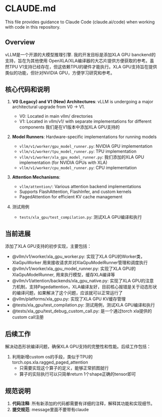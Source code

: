 
# CLAUDE.md

This file provides guidance to Claude Code (claude.ai/code) when working with code in this repository.

## Overview

vLLM是一个开源的大模型推理引擎. 我的开发目标是添加XLA GPU banckend的支持，旨在为其他使用 OpenXLA/XLA编译器的大芯片提供方便获取的参考。虽然TPU V1支持已经存在，但这依赖TPU的硬件才能执行。XLA GPU支持旨在提供类似的功能，但针对NVIDIA GPU，方便学习研究和参考。

## 核心代码和说明

1. **V0 (Legacy) and V1 (New) Architectures**: vLLM is undergoing a major architectural upgrade from V0 -> V1.
   - V0: Located in main vllm/ directories
   - V1: Located in vllm/v1/ with separate implementations for different components
   我们是在V1版本中添加XLA GPU支持的

2. **Model Runners**: Hardware-specific implementations for running models
   - `vllm/v1/worker/gpu_model_runner.py`: NVIDIA GPU implementation
   - `vllm/v1/worker/tpu_model_runner.py`: TPU implementation
   - `vllm/v1/worker/xla_gpu_model_runner.py`: 我们添加的XLA GPU implementation (for NVIDIA GPUs with XLA)
   - `vllm/v1/worker/cpu_model_runner.py`: CPU implementation

3. **Attention Mechanisms**:
   - `vllm/attention/`: Various attention backend implementations
   - Supports FlashAttention, FlashInfer, and custom kernels
   - PagedAttention for efficient KV cache management

4. 测试用例
   - `tests/xla_gpu/test_compilation.py`: 测试XLA GPU编译和执行

## 当前进展

添加了XLA GPU支持的初步实现，主要包括：

- @vllm/v1/worker/xla_gpu_worker.py: 实现了XLA GPU的Worker类，XlaGpuWorker 用来接收请求并对XlaGpuModelRunner管理和调度执行
- @vllm/v1/worker/xla_gpu_model_runner.py: 实现了XLA GPU的XlaGpuModelRunner, 用来执行模型，缓存XLA编译等
- @vllm/v1/attention/backends/xla_gpu_native.py: 实现了XLA GPU的注意力机制，支持Pagedattention，XLA编译友好，目前核心报错是关于动态形状的编译问题，如果解决了这个问题，应该就可以正常运行了
- @vllm/platforms/xla_gpu.py: 实现了XLA GPU KV缓存管理  
- @tests/xla_gpu/test_compilation.py: 测试用例，测试XLA GPU编译和执行
- @tests/xla_gpu/test_debug_custom_call.py: 是一个通过torch xla提供的custom call注册

## 后续工作

解决动态形状编译问题，确保XLA GPU支持的完整性和性能。后续工作包括：

1. 利用新增custom os的手段，类似于TPU的torch.ops.xla.ragged_paged_attention
   - 只需要实现这个算子的定义，能够正常抓图就行
   - 算子的实际执行可以只简单return 1个shape正确的tensor即可

## 规范说明

1. **代码注释**: 所有新添加的代码都需要有详细的注释，解释其功能和实现细节。
2. **提交规范**: message里面不要带有claude
